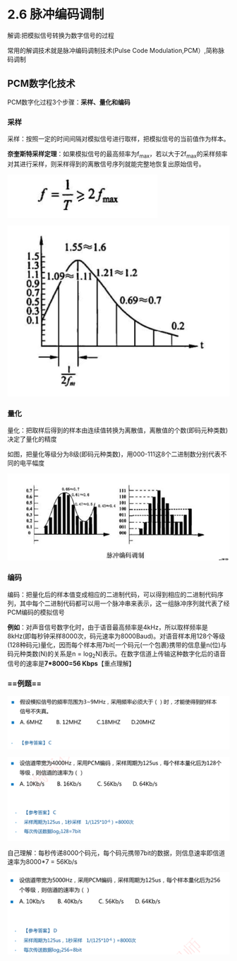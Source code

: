 # 2.6 脉冲编码调制

解调:把模拟信号转换为数字信号的过程

常用的解调技术就是脉冲编码调制技术(Pulse Code Modulation,PCM）,简称脉码调制

## PCM数字化技术

PCM数字化过程3个步骤：**采样、量化和编码**

### 采样

采样：按照一定的时间间隔对模拟信号进行取样，把模拟信号的当前值作为样本。

**奈奎斯特采样定理**：如果模拟信号的最高频率为f<sub>max</sub>，若以大于2f<sub>max</sub>的采样频率对其进行采样，则采样得到的离散信号序列就能完整地恢复出原始信号。

![image-20230221214755347](./assets/image-20230221214755347.png)

![image-20230221215101056](./assets/image-20230221215101056.png)

### 量化

量化：把取样后得到的样本由连续值转换为离散值，离散值的个数(即码元种类数)决定了量化的精度

如图，把量化等级分为8级(即码元种类数)，用000-111这8个二进制数分别代表不同的电平幅度

![image-20230221215111520](./assets/image-20230221215111520.png)

### 编码

编码：把量化后的样本值变成相应的二进制代码，可以得到相应的二进制代码序列，其中每个二进制代码都可以用一个脉冲串来表示，这一组脉冲序列就代表了经PCM编码的模拟信号

**例如**：对声音信号数字化时，由于语音最高频率是4kHz，所以取样频率是8kHz(即每秒钟采样8000次，码元速率为8000Baud)。对语音样本用128个等级(128种码元)量化，因而每个样本用7bit[一个码元(一个包裹)携带的信息量n(位)与码元种类数(N)的关系是n = log<sub>2</sub>N]表示。在数字信道上传输这种数字化后的语音信号的速率是**7*8000=56 Kbps**【重点理解】

### ==例题==

![image-20230221215702742](./assets/image-20230221215702742.png)

![image-20230221220154811](./assets/image-20230221220154811.png)

自己理解：每秒传递8000个码元，每个码元携带7bit的数据，则信息速率即信道速率为8000*7 = 56Kb/s

![image-20230221220234102](./assets/image-20230221220234102.png)